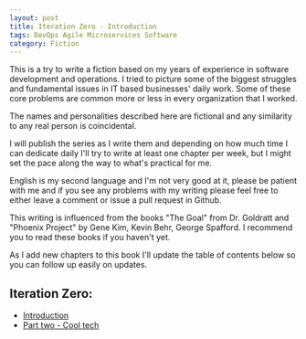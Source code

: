 ```yaml
---
layout: post
title: Iteration Zero - Introduction
tags: DevOps Agile Microservices Software
category: Fiction
---
```


This is a try to write a fiction based on my years of experience in software development and operations. I tried to picture some of the biggest struggles and fundamental issues in IT based businesses' daily work. Some of these core problems are common more or less in every organization that I worked.

The names and personalities described here are fictional and any similarity to any real person is coincidental.

I will publish the series as I write them and depending on how much time I can dedicate daily I'll try to write at least one chapter per week, but I might set the pace along the way to what's practical for me.

English is my second language and I'm not very good at it, please be patient with me and if you see any problems with my writing please feel free to either leave a comment or issue a pull request in Github.

This writing is influenced from the books "The Goal" from Dr. Goldratt and "Phoenix Project" by Gene Kim, Kevin Behr, George Spafford. I recommend you to read these books if you haven't yet.

As I add new chapters to this book I'll update the table of contents below so you can follow up easily on updates.

Iteration Zero:
---------------

* [Introduction](/iteration-zero-part-01-introduction)
* [Part two - Cool tech](/iteration-zero-part-02)
